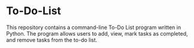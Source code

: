 # To-Do-List
This repository contains a command-line To-Do List program written in Python. The program allows users to add, view, mark tasks as completed, and remove tasks from the to-do list.
